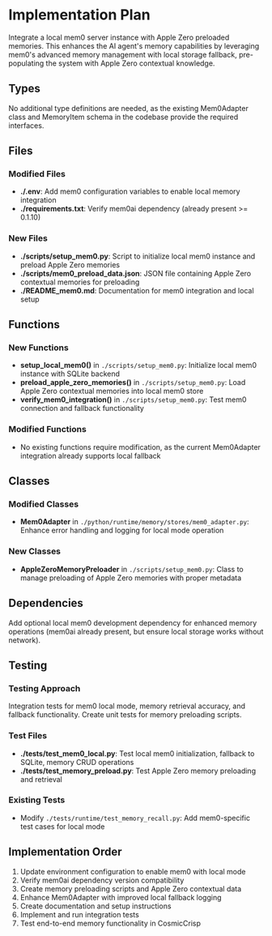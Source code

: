 # Implementation Plan

Integrate a local mem0 server instance with Apple Zero preloaded memories. This enhances the AI agent's memory capabilities by leveraging mem0's advanced memory management with local storage fallback, pre-populating the system with Apple Zero contextual knowledge.

## Types

No additional type definitions are needed, as the existing Mem0Adapter class and MemoryItem schema in the codebase provide the required interfaces.

## Files

### Modified Files
- **./.env**: Add mem0 configuration variables to enable local memory integration
- **./requirements.txt**: Verify mem0ai dependency (already present >= 0.1.10)

### New Files
- **./scripts/setup_mem0.py**: Script to initialize local mem0 instance and preload Apple Zero memories
- **./scripts/mem0_preload_data.json**: JSON file containing Apple Zero contextual memories for preloading
- **./README_mem0.md**: Documentation for mem0 integration and local setup

## Functions

### New Functions
- **setup_local_mem0()** in `./scripts/setup_mem0.py`: Initialize local mem0 instance with SQLite backend
- **preload_apple_zero_memories()** in `./scripts/setup_mem0.py`: Load Apple Zero contextual memories into local mem0 store
- **verify_mem0_integration()** in `./scripts/setup_mem0.py`: Test mem0 connection and fallback functionality

### Modified Functions
- No existing functions require modification, as the current Mem0Adapter integration already supports local fallback

## Classes

### Modified Classes
- **Mem0Adapter** in `./python/runtime/memory/stores/mem0_adapter.py`: Enhance error handling and logging for local mode operation

### New Classes
- **AppleZeroMemoryPreloader** in `./scripts/setup_mem0.py`: Class to manage preloading of Apple Zero memories with proper metadata

## Dependencies

Add optional local mem0 development dependency for enhanced memory operations (mem0ai already present, but ensure local storage works without network).

## Testing

### Testing Approach
Integration tests for mem0 local mode, memory retrieval accuracy, and fallback functionality. Create unit tests for memory preloading scripts.

### Test Files
- **./tests/test_mem0_local.py**: Test local mem0 initialization, fallback to SQLite, memory CRUD operations
- **./tests/test_memory_preload.py**: Test Apple Zero memory preloading and retrieval

### Existing Tests
- Modify `./tests/runtime/test_memory_recall.py`: Add mem0-specific test cases for local mode

## Implementation Order

1. Update environment configuration to enable mem0 with local mode
2. Verify mem0ai dependency version compatibility
3. Create memory preloading scripts and Apple Zero contextual data
4. Enhance Mem0Adapter with improved local fallback logging
5. Create documentation and setup instructions
6. Implement and run integration tests
7. Test end-to-end memory functionality in CosmicCrisp
